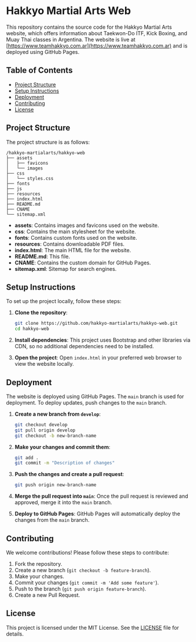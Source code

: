 # Hakkyo Martial Arts Web

This repository contains the source code for the Hakkyo Martial Arts website, which offers information about Taekwon-Do ITF, Kick Boxing, and Muay Thai classes in Argentina. The website is live at [https://www.teamhakkyo.com.ar](https://www.teamhakkyo.com.ar) and is deployed using GitHub Pages.

## Table of Contents

- [Project Structure](#project-structure)
- [Setup Instructions](#setup-instructions)
- [Deployment](#deployment)
- [Contributing](#contributing)
- [License](#license)

## Project Structure

The project structure is as follows:

```plaintext
/hakkyo-martialarts/hakkyo-web
├── assets
│   ├── favicons
│   └── images
├── css
│   └── styles.css
├── fonts
├── js
├── resources
├── index.html
├── README.md
├── CNAME
└── sitemap.xml
```

- **assets**: Contains images and favicons used on the website.
- **css**: Contains the main stylesheet for the website.
- **fonts**: Contains custom fonts used on the website.
- **resources**: Contains downloadable PDF files.
- **index.html**: The main HTML file for the website.
- **README.md**: This file.
- **CNAME**: Contains the custom domain for GitHub Pages.
- **sitemap.xml**: Sitemap for search engines.

## Setup Instructions

To set up the project locally, follow these steps:

1. **Clone the repository**:

    ```sh
    git clone https://github.com/hakkyo-martialarts/hakkyo-web.git
    cd hakkyo-web
    ```

2. **Install dependencies**:
    This project uses Bootstrap and other libraries via CDN, so no additional dependencies need to be installed.

3. **Open the project**:
    Open `index.html` in your preferred web browser to view the website locally.

## Deployment

The website is deployed using GitHub Pages. The `main` branch is used for deployment. To deploy updates, push changes to the `main` branch.

1. **Create a new branch from `develop`**:

    ```sh
    git checkout develop
    git pull origin develop
    git checkout -b new-branch-name
    ```

2. **Make your changes and commit them**:

    ```sh
    git add .
    git commit -m "Description of changes"
    ```

3. **Push the changes and create a pull request**:

    ```sh
    git push origin new-branch-name
    ```

4. **Merge the pull request into `main`**:
    Once the pull request is reviewed and approved, merge it into the `main` branch.

5. **Deploy to GitHub Pages**:
    GitHub Pages will automatically deploy the changes from the `main` branch.

## Contributing

We welcome contributions! Please follow these steps to contribute:

1. Fork the repository.
2. Create a new branch (`git checkout -b feature-branch`).
3. Make your changes.
4. Commit your changes (`git commit -m 'Add some feature'`).
5. Push to the branch (`git push origin feature-branch`).
6. Create a new Pull Request.

## License

This project is licensed under the MIT License. See the [LICENSE](LICENSE) file for details.
